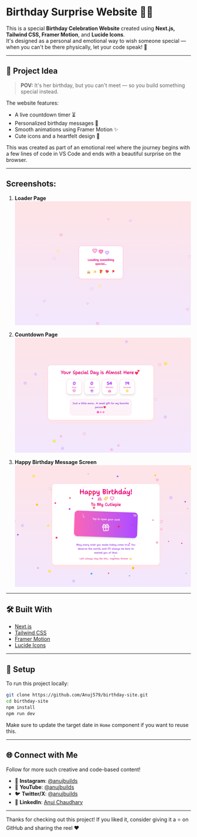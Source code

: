 # Birthday Surprise Website 🎂🎉

This is a special **Birthday Celebration Website** created using **Next.js, Tailwind CSS, Framer Motion**, and **Lucide Icons**.  
It's designed as a personal and emotional way to wish someone special — when you can't be there physically, let your code speak! 💖

---

## 🧠 Project Idea

> **POV:** It's her birthday, but you can't meet — so you build something special instead.

The website features:

- A live countdown timer ⏳
- Personalized birthday messages 🎈
- Smooth animations using Framer Motion ✨
- Cute icons and a heartfelt design 💌

This was created as part of an emotional reel where the journey begins with a few lines of code in VS Code and ends with a beautiful surprise on the browser.

---

## Screenshots:

1. **Loader Page**
   ![Screenshot 1](./public/ss1.png)

2. **Countdown Page**
   ![Screenshot 2](./public/ss2.png)

3. **Happy Birthday Message Screen**
   ![Screenshot 3](./public/ss3.png)

---

## 🛠️ Built With

- [Next.js](https://nextjs.org/)
- [Tailwind CSS](https://tailwindcss.com/)
- [Framer Motion](https://www.framer.com/motion/)
- [Lucide Icons](https://lucide.dev/)

---

## 🔧 Setup

To run this project locally:

```bash
git clone https://github.com/Anuj579/birthday-site.git
cd birthday-site
npm install
npm run dev
```

Make sure to update the target date in `Home` component if you want to reuse this.

---

## 🌐 Connect with Me

Follow for more such creative and code-based content!

- 📸 **Instagram**: [@anujbuilds](https://instagram.com/anujbuilds)
- 🎥 **YouTube**: [@anujbuilds](https://youtube.com/@anujbuilds)
- 🐦 **Twitter/X**: [@anujbuilds](https://twitter.com/anujbuilds)
- 💼 **LinkedIn**: [Anuj Chaudhary](https://linkedin.com/in/anujchaudhary549)

---

Thanks for checking out this project! If you liked it, consider giving it a ⭐️ on GitHub and sharing the reel ❤️

